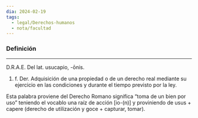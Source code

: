 ```yaml
---
dia: 2024-02-19
tags:
  - legal/Derechos-humanos
  - nota/facultad
---
```

### Definición
---
D.R.A.E. Del lat. usucapio, -ōnis.
1. f. Der. Adquisición de una propiedad o de un derecho real mediante su
ejercicio en las condiciones y durante el tiempo previsto por la ley.

Esta palabra proviene del Derecho Romano significa “toma de un bien por
uso” teniendo el vocablo una raíz de acción [io-(n)] y proviniendo de usus + capere (derecho de utilización y goce + capturar, tomar).